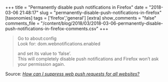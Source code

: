 +++
title = "Permanently disable push notifications in Firefox"
date = "2018-03-06 21:48:17"
slug = "permanently-disable-push-notifications-in-firefox"
[taxonomies]
tags = ['firefox','general']
[extra]
show_comments = "false"
comments_file = "/content/blog/2018/03/2018-03-06-permanently-disable-push-notifications-in-firefox-comments.csv"
+++

> Go to about:config  
> Look for: dom.webnotifications.enabled
> 
> and set its value to ‘false’.  
> This will completely disable push notifications and Firefox won’t ask your permission again.

Source: <cite>[How can I suppress web push requests for all websites?](https://support.mozilla.org/en-US/questions/1141800)</cite>
